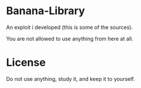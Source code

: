 # Banana-Library

An exploit i developed (this is some of the sources).

You are not allowed to use anything from here at all.

# License

Do not use anything, study it, and keep it to yourself.
